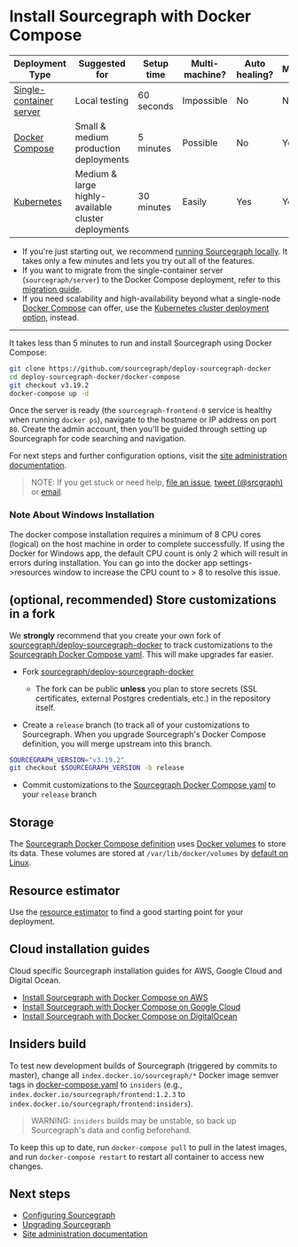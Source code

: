 # Install Sourcegraph with Docker Compose

| Deployment Type                                          | Suggested for                                       | Setup time | Multi-machine? | Auto healing? | Monitoring? |
| -------------------------------------------------------- | --------------------------------------------------- | ---------- | -------------- | ------------- | ----------- |
| [Single-container server](../../install/docker/index.md) | Local testing                                       | 60 seconds | Impossible     | No            | No          |
| [Docker Compose](../../install/docker-compose/index.md)  | Small & medium production deployments               | 5 minutes  | Possible       | No            | Yes         |
| [Kubernetes](../../install/cluster.md)                   | Medium & large highly-available cluster deployments | 30 minutes | Easily         | Yes           | Yes         |

* If you're just starting out, we recommend [running Sourcegraph locally](../docker/index.md). It takes only a few minutes and lets you try out all of the features.
* If you want to migrate from the single-container server (`sourcegraph/server`) to the Docker Compose deployment, refer to this [migration guide](./migrate.md).
* If you need scalability and high-availability beyond what a single-node [Docker Compose](https://docs.docker.com/compose/) can offer, use the [Kubernetes cluster deployment option](https://github.com/sourcegraph/deploy-sourcegraph), instead.

---

It takes less than 5 minutes to run and install Sourcegraph using Docker Compose:

```bash
git clone https://github.com/sourcegraph/deploy-sourcegraph-docker
cd deploy-sourcegraph-docker/docker-compose
git checkout v3.19.2
docker-compose up -d
```

Once the server is ready (the `sourcegraph-frontend-0` service is healthy when running `docker ps`), navigate to the hostname or IP address on port `80`.  Create the admin account, then you'll be guided through setting up Sourcegraph for code searching and navigation.

For next steps and further configuration options, visit the [site administration documentation](../../index.md).

> NOTE: If you get stuck or need help, [file an issue](https://github.com/sourcegraph/sourcegraph/issues/new?&title=Improve+Sourcegraph+quickstart+guide), [tweet (@srcgraph)](https://twitter.com/srcgraph) or [email](mailto:support@sourcegraph.com?subject=Sourcegraph%20quickstart%20guide).

### Note About Windows Installation 
The docker compose installation requires a minimum of 8 CPU cores (logical) on the host machine in order to complete successfully. If using the Docker for Windows app, the default CPU count is only 2 which will result in errors during installation. You can go into the docker app settings->resources window to increase the CPU count to > 8 to resolve this issue.

## (optional, recommended) Store customizations in a fork

We **strongly** recommend that you create your own fork of [sourcegraph/deploy-sourcegraph-docker](https://github.com/sourcegraph/deploy-sourcegraph-docker/) to track customizations to the [Sourcegraph Docker Compose yaml](https://github.com/sourcegraph/deploy-sourcegraph-docker/blob/master/docker-compose/docker-compose.yaml). This will make upgrades far easier.

* Fork [sourcegraph/deploy-sourcegraph-docker](https://github.com/sourcegraph/deploy-sourcegraph-docker/)
  * The fork can be public **unless** you plan to store secrets (SSL certificates, external Postgres credentials, etc.) in the repository itself.

* Create a `release` branch (to track all of your customizations to Sourcegraph. When you upgrade Sourcegraph's Docker Compose definition, you will merge upstream into this branch.

```bash
SOURCEGRAPH_VERSION="v3.19.2"
git checkout $SOURCEGRAPH_VERSION -b release
```

* Commit customizations to the [Sourcegraph Docker Compose yaml](https://github.com/sourcegraph/deploy-sourcegraph-docker/blob/master/docker-compose/docker-compose.yaml) to your `release` branch

## Storage

The [Sourcegraph Docker Compose definition](https://github.com/sourcegraph/deploy-sourcegraph-docker/blob/master/docker-compose/docker-compose.yaml) uses [Docker volumes](https://docs.docker.com/storage/volumes/) to store its data. These volumes are stored at `/var/lib/docker/volumes` by [default on Linux](https://docs.docker.com/storage/#choose-the-right-type-of-mount). 

## Resource estimator

Use the [resource estimator](../resource_estimator.md) to find a good starting point for your deployment.

## Cloud installation guides

Cloud specific Sourcegraph installation guides for AWS, Google Cloud and Digital Ocean.

- [Install Sourcegraph with Docker Compose on AWS](../../install/docker-compose/aws.md)
- [Install Sourcegraph with Docker Compose on Google Cloud](../../install/docker-compose/google_cloud.md)
- [Install Sourcegraph with Docker Compose on DigitalOcean](../../install/docker-compose/digitalocean.md)

## Insiders build

To test new development builds of Sourcegraph (triggered by commits to master), change all `index.docker.io/sourcegraph/*` Docker image semver tags in [docker-compose.yaml](https://github.com/sourcegraph/deploy-sourcegraph-docker/blob/master/docker-compose/docker-compose.yaml) to `insiders` (e.g., `index.docker.io/sourcegraph/frontend:1.2.3` to `index.docker.io/sourcegraph/frontend:insiders`).

> WARNING: `insiders` builds may be unstable, so back up Sourcegraph's data and config beforehand.

To keep this up to date, run `docker-compose pull` to pull in the latest images, and run `docker-compose restart` to restart all container to access new changes.

## Next steps

- [Configuring Sourcegraph](../../config/index.md)
- [Upgrading Sourcegraph](../../updates.md)
- [Site administration documentation](../../index.md)
